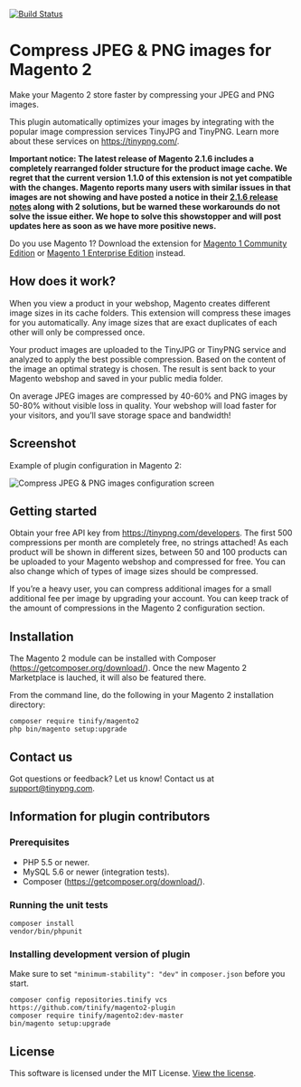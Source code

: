 [<img src="https://travis-ci.org/tinify/magento2-plugin.svg?branch=master" alt="Build Status">](https://travis-ci.org/tinify/magento2-plugin)

# Compress JPEG & PNG images for Magento 2

Make your Magento 2 store faster by compressing your JPEG and PNG images.

This plugin automatically optimizes your images by integrating with the
popular image compression services TinyJPG and TinyPNG. Learn more about
these services on https://tinypng.com/.

**Important notice: The latest release of Magento 2.1.6 includes a completely
rearranged folder structure for the product image cache. We regret that the
current version 1.1.0 of this extension is not yet compatible with the changes.
Magento reports many users with similar issues in that images are not showing
and have posted a notice in their [2.1.6 release notes](http://devdocs.magento.com/guides/v2.1/release-notes/ReleaseNotes2.1.6CE.html#catalog) along with 2 solutions, but be
warned these workarounds do not solve the issue either. We hope to solve this
showstopper and will post updates here as soon as we
have more positive news.**

Do you use Magento 1? Download the extension for
[Magento 1 Community Edition](https://www.magentocommerce.com/magento-connect/compress-jpeg-png-images.html)
or [Magento 1 Enterprise Edition](https://tig.nl/image-optimization-magento-extension-enterprise-edition/) instead.

## How does it work?

When you view a product in your webshop, Magento creates different image sizes
in its cache folders. This extension will compress these images for you
automatically. Any image sizes that are exact duplicates of each other will
only be compressed once.

Your product images are uploaded to the TinyJPG or TinyPNG service and analyzed
to apply the best possible compression. Based on the content of the image an
optimal strategy is chosen. The result is sent back to your Magento webshop and
saved in your public media folder.

On average JPEG images are compressed by 40-60% and PNG images by 50-80%
without visible loss in quality. Your webshop will load faster for your
visitors, and you’ll save storage space and bandwidth!

## Screenshot

Example of plugin configuration in Magento 2:

![Compress JPEG & PNG images configuration screen](https://raw.githubusercontent.com/tinify/magento2-plugin/screenshots/magento2-config.jpg)

## Getting started

Obtain your free API key from https://tinypng.com/developers. The first 500
compressions per month are completely free, no strings attached! As each
product will be shown in different sizes, between 50 and 100 products can be
uploaded to your Magento webshop and compressed for free. You can also change
which of types of image sizes should be compressed.

If you’re a heavy user, you can compress additional images for a small
additional fee per image by upgrading your account. You can keep track of the
amount of compressions in the Magento 2 configuration section.

## Installation

The Magento 2 module can be installed with Composer
(https://getcomposer.org/download/). Once the new Magento 2 Marketplace is
lauched, it will also be featured there.

From the command line, do the following in your Magento 2 installation
directory:

```
composer require tinify/magento2
php bin/magento setup:upgrade
```

## Contact us

Got questions or feedback? Let us know! Contact us at support@tinypng.com.

## Information for plugin contributors

### Prerequisites

* PHP 5.5 or newer.
* MySQL 5.6 or newer (integration tests).
* Composer (https://getcomposer.org/download/).

### Running the unit tests

```
composer install
vendor/bin/phpunit
```

### Installing development version of plugin

Make sure to set `"minimum-stability": "dev"` in `composer.json` before you start.

```
composer config repositories.tinify vcs https://github.com/tinify/magento2-plugin
composer require tinify/magento2:dev-master
bin/magento setup:upgrade
```

## License

This software is licensed under the MIT License. [View the license](LICENSE).
